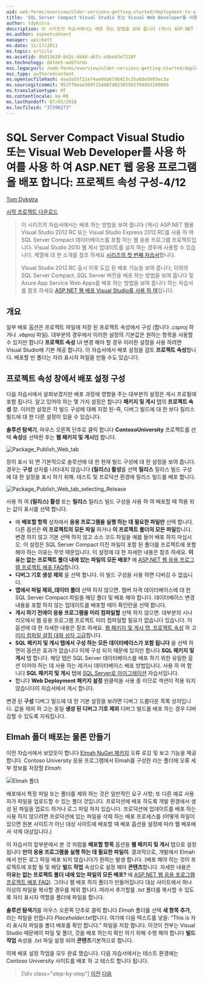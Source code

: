 ```yaml
---
uid: web-forms/overview/older-versions-getting-started/deployment-to-a-hosting-provider/deployment-to-a-hosting-provider-configuring-project-properties-4-of-12
title: 'SQL Server Compact Visual Studio 또는 Visual Web Developer를 사용 하 여를 사용 하 여 ASP.NET 웹 응용 프로그램을 배포 합니다: 프로젝트 속성 구성-4/12 | Microsoft Docs'
author: tdykstra
description: 이 시리즈의 자습서에서는 배포 하는 방법을 보여 줍니다 (게시) ASP.NET 웹 응용 프로그램 프로젝트 Visual Stu를 사용 하 여 SQL Server Compact 데이터베이스를 포함 하는 중...
ms.author: aspnetcontent
manager: wpickett
ms.date: 11/17/2011
ms.topic: article
ms.assetid: 8b013630-842c-4d44-a6fc-c6be43e7210f
ms.technology: dotnet-webforms
msc.legacyurl: /web-forms/overview/older-versions-getting-started/deployment-to-a-hosting-provider/deployment-to-a-hosting-provider-configuring-project-properties-4-of-12
msc.type: authoredcontent
ms.openlocfilehash: 4aa1e55f21e74ae8da67d6d13c35a8de5693ec3a
ms.sourcegitcommit: 953ff9ea4369f154d6fd0239599279ddd3280009
ms.translationtype: HT
ms.contentlocale: ko-KR
ms.lasthandoff: 07/03/2018
ms.locfileid: "37396273"
---
```

<a name="deploying-an-aspnet-web-application-with-sql-server-compact-using-visual-studio-or-visual-web-developer-configuring-project-properties---4-of-12"></a>SQL Server Compact Visual Studio 또는 Visual Web Developer를 사용 하 여를 사용 하 여 ASP.NET 웹 응용 프로그램을 배포 합니다: 프로젝트 속성 구성-4/12
====================
[Tom Dykstra](https://github.com/tdykstra)

[시작 프로젝트 다운로드](http://code.msdn.microsoft.com/Deploying-an-ASPNET-Web-4e31366b)

> 이 시리즈의 자습서에서는 배포 하는 방법을 보여 줍니다 (게시) ASP.NET 웹용 Visual Studio 2012 RC 또는 Visual Studio Express 2012 RC를 사용 하 여 SQL Server Compact 데이터베이스를 포함 하는 웹 응용 프로그램 프로젝트입니다. Visual Studio 2010 웹 게시 업데이트를 설치 하는 경우에 사용할 수 있습니다. 계열에 대 한 소개를 참조 하세요 [시리즈의 첫 번째 자습서](deployment-to-a-hosting-provider-introduction-1-of-12.md)합니다.
> 
> Visual Studio 2012 RC 출시 이후 도입 된 배포 기능을 보여 줍니다, 이외의 SQL Server Compact, SQL Server 버전을 배포 하는 방법을 보여 줍니다 및 Azure App Service Web Apps를 배포 하는 방법을 보여 줍니다 하는 자습서를 참조 하세요 [ASP.NET 웹 배포 Visual Studio를 사용 하 여](../../deployment/visual-studio-web-deployment/introduction.md)입니다.


## <a name="overview"></a>개요

일부 배포 옵션은 프로젝트 파일에 저장 된 프로젝트 속성에서 구성 (합니다 *.csproj* 하거나 *.vbproj* 파일). 대부분의 경우에서 이러한 설정의 기본값은 원하는 항목을 사용할 수 있지만 합니다 **프로젝트 속성** UI 변경 해야 할 경우 이러한 설정을 사용 하려면 Visual Studio에 기본 제공 합니다. 이 자습서에서 배포 설정을 검토 **프로젝트 속성**합니다. 배포할 빈 폴더는 자리 표시자 파일을 만들 수도 있습니다.

## <a name="configuring-deployment-settings-in-the-project-properties-window"></a>프로젝트 속성 창에서 배포 설정 구성

다음 자습서에서 살펴보겠지만 배포 과정에 영향을 주는 대부분의 설정은 게시 프로필에 포함 됩니다. 알고 있어야 하는 몇 가지 설정은 합니다 **패키지 및 게시** 탭의 **프로젝트 속성** 창. 이러한 설정은 각 빌드 구성에 대해 지정 된-즉, 디버그 빌드에 대 한 보다 릴리스 빌드에 대 한 다른 설정이 있을 수 있습니다.

**솔루션 탐색기**, 마우스 오른쪽 단추로 클릭 합니다 **ContosoUniversity** 프로젝트를 선택 **속성**를 선택한 후는 **웹 패키지 및 게시**탭 합니다.

![Package_Publish_Web_tab](deployment-to-a-hosting-provider-configuring-project-properties-4-of-12/_static/image1.png)

창이 표시 되 면 기본적으로 솔루션에 대 한 현재 빌드 구성에 대 한 설정을 보여 줍니다. 경우는 **구성** 상자를 나타내지 않습니다 **(릴리스) 활성**를 선택 **릴리스** 릴리스 빌드 구성에 대 한 설정을 표시 하기 위해. 테스트 및 프로덕션 환경에 릴리스 빌드를 배포 합니다.

![Package_Publish_Web_tab_selecting_Release](deployment-to-a-hosting-provider-configuring-project-properties-4-of-12/_static/image2.png)

사용 하 여 **(릴리스) 활성** 또는 **릴리스** 릴리스 빌드 구성을 사용 하 여 배포할 때 적용 되는 값이 표시를 선택 합니다.

- 에 **배포할 항목** 상자에서 **응용 프로그램을 실행 하는 데 필요한 파일만** 선택 합니다. 다른 옵션은 **이 프로젝트의 모든 파일** 하거나 **이 프로젝트 폴더의 모든 파일**합니다. 변경 하지 않고 기본 선택 하지 않고 소스 코드 파일을 예를 들어 배포 하지 마십시오. 이 설정은 SQL Server Compact 이진 파일이 포함 된 폴더를 프로젝트에 포함 해야 하는 이유는 무엇 때문입니다. 이 설정에 대 한 자세한 내용은 참조 하세요. **이유는 없는 프로젝트 폴더 내에 있는 파일의 모든 배포?** 에 [ASP.NET 웹 응용 프로그램 프로젝트 배포 FAQ](https://msdn.microsoft.com/library/ee942158.aspx)합니다.
- **디버그 기호 생성 제외** 을 선택 합니다. 이 빌드 구성을 사용 하면 디버깅 수 없습니다.
- **앱에서 파일 제외\_데이터 폴더** 선택 하지 않으면. 멤버 자격 데이터베이스에 대 한 SQL Server Compact 파일을 해당 폴더 및 배포 해야 합니다. 데이터베이스 변경 내용을 포함 하지 않는 업데이트를 배포할 때이 확인란을 선택 합니다.
- **게시 하기 전에이 응용 프로그램을 미리 컴파일할** 선택 하지 않으면. 대부분의 시나리오에서 웹 응용 프로그램 프로젝트 미리 컴파일할 필요가 없습니다 있습니다. 이 옵션에 대 한 자세한 내용은 참조 하세요. [웹 패키지 및 게시 탭, 프로젝트 속성](https://msdn.microsoft.com/library/dd410108(v=vs.110).aspx) 하 고 [미리 컴파일 설정 대화 상자 고급](https://msdn.microsoft.com/library/hh475319(v=vs.110).aspx)합니다.
- **SQL 패키지 및 게시 탭에서 구성 하는 모든 데이터베이스가 포함 됩니다** 을 선택 하면이 옵션은 효과가 없습니다 이제 구성 되지 때문에 있지만 합니다 **SQL 패키지 및 게시** 탭 합니다. 해당 탭은 SQL Server 데이터베이스를 배포 하기 위한 유일한 옵션 이어야 하는 데 사용 하는 레거시 데이터베이스 배포 방법입니다. 사용 하 여 합니다 **SQL 패키지 및 게시** 탭에 [SQL Server로 마이그레이션](deployment-to-a-hosting-provider-migrating-to-sql-server-10-of-12.md) 자습서입니다.
- 합니다 **Web Deployment 패키지 설정** 원클릭을 사용 중 이므로 섹션이 적용 되지 않습니다이 자습서에서 게시 합니다.

변경 된 **구성** 디버그 빌드에 대 한 기본 설정을 보려면 디버그 드롭다운 목록 상자입니다. 값을 제외 하 고는 동일 **생성 된 디버그 기호 제외** 디버그 빌드를 배포 하는 경우 디버깅할 수 있도록 지워집니다.

## <a name="making-sure-that-the-elmah-folder-gets-deployed"></a>Elmah 폴더 배포는 물론 만들기

이전 자습서에서 보았듯이 합니다 [Elmah NuGet 패키지](http://www.hanselman.com/blog/NuGetPackageOfTheWeek7ELMAHErrorLoggingModulesAndHandlersWithSQLServerCompact.aspx) 오류 로깅 및 보고 기능을 제공 합니다. Contoso University 응용 프로그램에서 Elmah를 구성한 라는 폴더에 오류 세부 정보를 저장할 *Elmah*:

![Elmah 폴더](deployment-to-a-hosting-provider-configuring-project-properties-4-of-12/_static/image3.png)

배포에서 특정 파일 또는 폴더를 제외 하는 것은 일반적인 요구 사항; 또 다른 예로 사용자가 파일을 업로드할 수 있는 폴더 것입니다. 프로덕션에 배포 하도록 개발 환경에서 생성 된 파일을 업로드 하거나 로그 파일 하지 있습니다. 프로덕션에 업데이트를 배포 하는 사용 하지 않으려면 프로덕션에 있는 파일을 삭제 하는 배포 프로세스를 (어떻게 파일이 있으면 원본 사이트가 아닌 대상 사이트에 배포할 때 배포 옵션을 설정에 따라 웹 배포에서 삭제 대상입니다.)

이 자습서의 앞부분에서 본 것 처럼를 **배포할 항목** 옵션을 **웹 패키지 및 게시** 탭으로 설정 됩니다 **만이 응용 프로그램을 실행 하는 데 필요한 파일이**. 결과적으로, 개발에서 Elmah에서 만든 로그 파일 배포 되지 않습니다가 원하는 발생 합니다. (배포 해야 하는 것이 프로젝트에 포함 될 및 해당 **빌드 작업** 속성으로 설정 해야 **콘텐츠**합니다. 자세한 내용은 **이유는 없는 프로젝트 폴더 내에 있는 파일의 모든 배포?** 에 [ASP.NET 웹 응용 프로그램 프로젝트 배포 FAQ](https://msdn.microsoft.com/library/ee942158.aspx)). 그러나 웹 배포 하지 폴더가 만들어집니다 대상 사이트에서 하나 이상의 파일을 복사할 경우를 제외 합니다. 따라서 추가할를 *.txt* 폴더를 복사할 수 있도록 자리 표시자 역할을 폴더에 파일을 합니다.

**솔루션 탐색기**를 마우스 오른쪽 단추로 클릭 합니다 *Elmah* 폴더를 선택 **새 항목 추가**, 라는 파일을 만듭니다 *Placeholder.txt*합니다. 여기에 다음 텍스트를 넣을: "This is 자리 표시자 파일을 폴더 배포를 확인 합니다." 파일을 저장 합니다. 이것이 전부는 Visual Studio 때문에이 파일 및 폴더, 것을 배포 하는지 확인 하기 위해 수행 해야 합니다 **빌드 작업** 속성을 *.txt* 파일 설정 되어 **콘텐츠**기본적으로 합니다.

이제 배포 설정 작업을 모두 완료 했습니다. 다음 자습서에서는 테스트 환경에는 Contoso University 사이트를 배포 하 고 테스트 합니다 됩니다.

> [!div class="step-by-step"]
> [이전](deployment-to-a-hosting-provider-web-config-file-transformations-3-of-12.md)
> [다음](deployment-to-a-hosting-provider-deploying-to-iis-as-a-test-environment-5-of-12.md)
